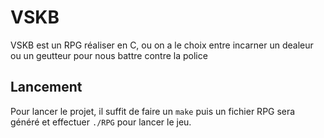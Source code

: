 # VSKB

VSKB est un RPG réaliser en C, ou on a le choix entre incarner un dealeur ou un geutteur pour nous battre contre la police

## Lancement

Pour lancer le projet, il suffit de faire un ``make`` puis un fichier RPG sera généré et effectuer ``./RPG`` pour lancer le jeu. 
